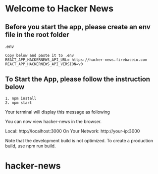 # Welcome to Hacker News

## Before you start the app, please create an env file in the root folder
.env

```
Copy below and paste it to .env
REACT_APP_HACKERNEWS_API_URL= https://hacker-news.firebaseio.com
REACT_APP_HACKERNEWS_API_VERSION=v0
```

## To Start the App, please follow the instruction below

```
1. npm install
2. npm start
```
Your terminal will display this message as following

You can now view hacker-news in the browser.

  Local:            http://localhost:3000
  On Your Network:  http://your-ip:3000

Note that the development build is not optimized.
To create a production build, use npm run build.

# hacker-news
